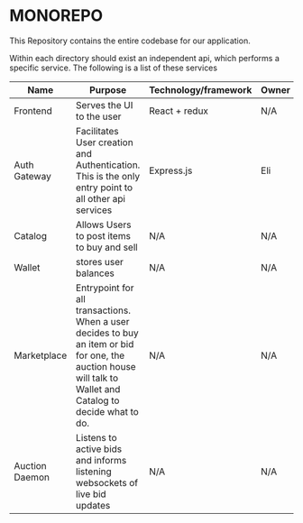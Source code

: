 # MONOREPO
This Repository contains the entire codebase for our application.

Within each directory should exist an independent api, which performs a specific service. The following is a list of these services

|  Name | Purpose   | Technology/framework | Owner | Status |
|---|---|---|---|---|
|  Frontend | Serves the UI to the user | React + redux  | N/A  | Incomplete|
|  Auth Gateway | Facilitates User creation and Authentication. This is the only entry point to all other api services  | Express.js   | Eli  | In Progress (almost done) |
|  Catalog  |  Allows Users to post items to buy and sell | N/A  | N/A  | Not started |
|  Wallet  | stores user balances  | N/A  | N/A  | Not started |
|  Marketplace  | Entrypoint for all transactions. When a user decides to buy an item or bid for one, the auction house will talk to Wallet and Catalog to decide what to do.| N/A  | N/A | Not started |
| Auction Daemon | Listens to active bids and informs listening websockets of live bid updates  | N/A  | N/A  | Not started |
